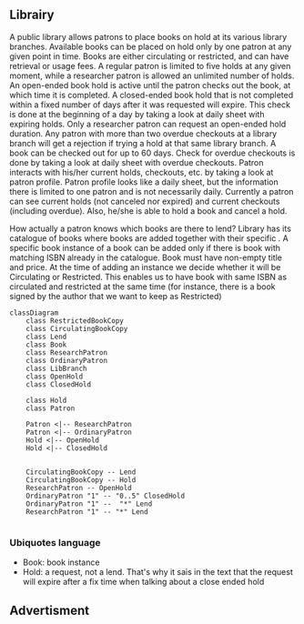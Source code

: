 ## Librairy 

A public library allows patrons to place books on hold at its various library branches. Available books can be placed on hold only by one patron at any given point in time.
Books are either circulating or restricted, and can have retrieval or usage fees. 
A regular patron is limited to five holds at any given moment, while a researcher patron is allowed an unlimited number of holds.
An open-ended book hold is active until the patron checks out the book, at which time it is completed. A closed-ended book hold that is not completed within a fixed number of days after it was requested will expire.
This check is done at the beginning of a day by taking a look at daily sheet with expiring holds. Only a researcher patron can request an open-ended hold duration. 
Any patron with more than two overdue checkouts at a library branch will get a rejection if trying a hold at that same library branch. A book can be checked out for up to 60 days.
Check for overdue checkouts is done by taking a look at daily sheet with overdue checkouts. Patron interacts with his/her current holds, checkouts, etc. by taking a look at patron profile. 
Patron profile looks like a daily sheet, but the information there is limited to one patron and is not necessarily daily.
Currently a patron can see current holds (not canceled nor expired) and current checkouts (including overdue). 
Also, he/she is able to hold a book and cancel a hold.

How actually a patron knows which books are there to lend? Library has its catalogue of books where books are added together with their specific .
A specific book instance of a book can be added only if there is book with matching ISBN already in the catalogue. 
Book must have non-empty title and price. At the time of adding an instance we decide whether it will be Circulating or Restricted. 
This enables us to have book with same ISBN as circulated and restricted at the same time (for instance, there is a book signed by the author that we want to keep as Restricted)

```mermaid
classDiagram
    class RestrictedBookCopy
    class CirculatingBookCopy
    class Lend 
    class Book 
    class ResearchPatron
    class OrdinaryPatron 
    class LibBranch 
    class OpenHold 
    class ClosedHold

    class Hold 
    class Patron 
    
    Patron <|-- ResearchPatron
    Patron <|-- OrdinaryPatron
    Hold <|-- OpenHold
    Hold <|-- ClosedHold
    
    
    CirculatingBookCopy -- Lend
    CirculatingBookCopy -- Hold
    ResearchPatron -- OpenHold
    OrdinaryPatron "1" -- "0..5" ClosedHold
    OrdinaryPatron "1" --  "*" Lend 
    ResearchPatron "1" -- "*" Lend 
    
```

### Ubiquotes language 
- Book: book instance 
- Hold: a request, not a lend. That's why it sais in the text that the request will expire after a fix time when talking about a close ended hold 

## Advertisment 